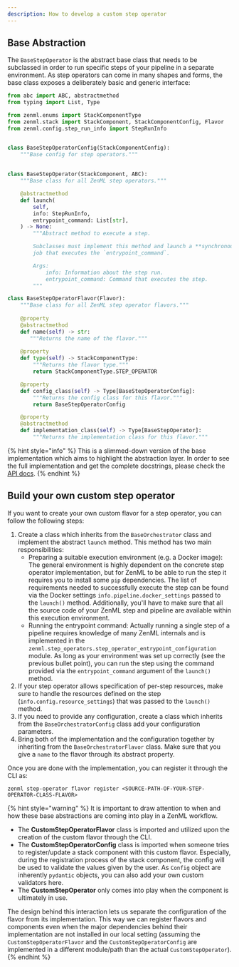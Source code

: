 ```yaml
---
description: How to develop a custom step operator
---
```


## Base Abstraction

The `BaseStepOperator` is the abstract base class that needs to be subclassed 
in order to run specific steps of your pipeline in a separate environment. As 
step operators can come in many shapes and forms, the base class exposes a 
deliberately basic and generic interface:

```python
from abc import ABC, abstractmethod
from typing import List, Type

from zenml.enums import StackComponentType
from zenml.stack import StackComponent, StackComponentConfig, Flavor
from zenml.config.step_run_info import StepRunInfo


class BaseStepOperatorConfig(StackComponentConfig):
    """Base config for step operators."""
   
    
class BaseStepOperator(StackComponent, ABC):
    """Base class for all ZenML step operators."""

    @abstractmethod
    def launch(
        self,
        info: StepRunInfo,
        entrypoint_command: List[str],
    ) -> None:
        """Abstract method to execute a step.

        Subclasses must implement this method and launch a **synchronous**
        job that executes the `entrypoint_command`.

        Args:
            info: Information about the step run.
            entrypoint_command: Command that executes the step.
        """

class BaseStepOperatorFlavor(Flavor):
    """Base class for all ZenML step operator flavors."""
    
    @property
    @abstractmethod
    def name(self) -> str:
       """Returns the name of the flavor."""
    
    @property
    def type(self) -> StackComponentType:
        """Returns the flavor type."""
        return StackComponentType.STEP_OPERATOR

    @property
    def config_class(self) -> Type[BaseStepOperatorConfig]:
        """Returns the config class for this flavor."""
        return BaseStepOperatorConfig

    @property
    @abstractmethod
    def implementation_class(self) -> Type[BaseStepOperator]:
        """Returns the implementation class for this flavor."""
```

{% hint style="info" %}
This is a slimmed-down version of the base implementation which aims to 
highlight the abstraction layer. In order to see the full implementation 
and get the complete docstrings, please check the [API docs](https://apidocs.zenml.io/latest/core_code_docs/core-step_operators/#zenml.step_operators.base_step_operator.BaseStepOperator).
{% endhint %}

## Build your own custom step operator

If you want to create your own custom flavor for a step operator, you can 
follow the following steps:

1. Create a class which inherits from the `BaseOrchestrator` class and 
implement the abstract `launch` method. This method has two main 
responsibilities:
      * Preparing a suitable execution environment (e.g. a Docker image): The 
   general environment is highly dependent on the concrete step operator 
   implementation, but for ZenML to be able to run the step it requires you to 
   install some `pip` dependencies. The list of requirements needed to 
   successfully execute the step can be found via the Docker settings
   `info.pipeline.docker_settings` passed to the `launch()` method.
   Additionally, you'll have to make sure that all the 
   source code of your ZenML step and pipeline are available within this 
   execution environment.
      * Running the entrypoint command: Actually running a single step of a 
   pipeline requires knowledge of many ZenML internals and is implemented in 
   the `zenml.step_operators.step_operator_entrypoint_configuration` module.
   As long as your environment  was set up correctly (see the previous bullet 
   point), you can run the step using the command provided via the 
   `entrypoint_command` argument of the `launch()` method.
2. If your step operator allows specification of per-step resources, make sure
   to handle the resources defined on the step (`info.config.resource_settings`) that
   was passed to the `launch()` method.
3. If you need to provide any configuration, create a class which inherits 
from the `BaseOrchestratorConfig` class add your configuration parameters.
4. Bring both of the implementation and the configuration together by inheriting
from the `BaseOrchestratorFlavor` class. Make sure that you give a `name`
to the flavor through its abstract property.

Once you are done with the implementation, you can register it through the CLI 
as:

```shell
zenml step-operator flavor register <SOURCE-PATH-OF-YOUR-STEP-OPERATOR-CLASS-FLAVOR>
```

{% hint style="warning" %}
It is important to draw attention to when and how these base abstractions are 
coming into play in a ZenML workflow.

- The **CustomStepOperatorFlavor** class is imported and utilized upon the 
creation of the custom flavor through the CLI.
- The **CustomStepOperatorConfig** class is imported when someone tries to 
register/update a stack component with this custom flavor. Especially, 
during the registration process of the stack component, the config will be used 
to validate the values given by the user. As `Config` object are inherently 
`pydantic` objects, you can also add your own custom validators here.
- The **CustomStepOperator** only comes into play when the component is 
ultimately in use. 

The design behind this interaction lets us separate the configuration of the 
flavor from its implementation. This way we can register flavors and components 
even when the major dependencies behind their implementation are not installed
in our local setting (assuming the `CustomStepOperatorFlavor` and the 
`CustomStepOperatorConfig` are implemented in a different module/path than
the actual `CustomStepOperator`).
{% endhint %}
